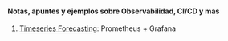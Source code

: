 #### Notas, apuntes y ejemplos sobre Observabilidad, CI/CD y mas 

1. [Timeseries Forecasting](https://github.com/martiroman/observabilidad/blob/main/Timeseries-Forecasting/): Prometheus + Grafana
